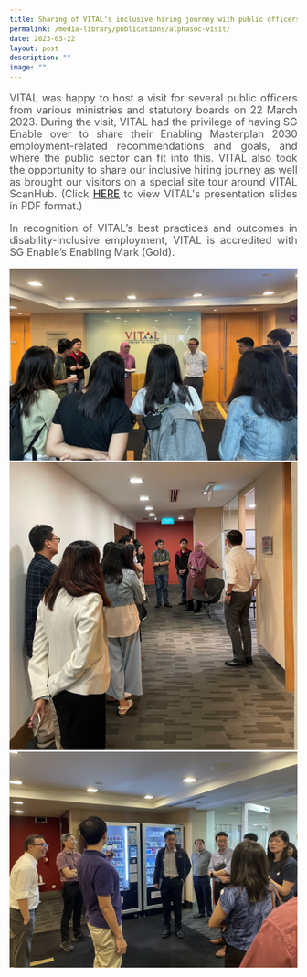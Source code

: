 ```yaml
---
title: Sharing of VITAL's inclusive hiring journey with public officers
permalink: /media-library/publications/alphasoc-visit/
date: 2023-03-22
layout: post
description: ""
image: ""
---
```

<p style="font-size: 18px;color:#585858;text-align:justify;">VITAL was happy to host a visit for several public officers from various ministries and statutory boards on 22 March 2023. During the visit, VITAL had the privilege of having SG Enable over to share their Enabling Masterplan 2030 employment-related recommendations and goals, and where the public sector can fit into this. VITAL also took the opportunity to share our inclusive hiring journey as well as brought our visitors on a special site tour around VITAL ScanHub. (Click <a href="/files/alphasoc visit.pdf">HERE</a> to view VITAL's presentation slides in PDF format.)</p>

<p style="font-size: 18px;color:#585858;text-align:justify;">In recognition of VITAL’s best practices and outcomes in disability-inclusive employment, VITAL is accredited with SG Enable’s Enabling Mark (Gold).</p>

<img src="/images/media/alphasoc 01.jpg">
<br>
<img src="/images/media/alphasoc 02.jpg">
<br>
<img src="/images/media/alphasoc 03.jpg">
